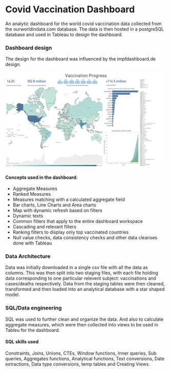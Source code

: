 # Covid Vaccination Dashboard
An analytic dashboard for the world covid vaccination data collected from the ourworldindata.com database. The data is then hosted in a postgreSQL database and used in Tableau to design the dashboard. 

### Dashboard design
The design for the dashboard was influenced by the impfdashboard.de design.

<p align="center">
  <img src="https://github.com/a-anandtv/covid-vaccination-dashboard/blob/main/resources/vaccination_progress.png" >
</p>

#### Concepts used in the dashboard:
* Aggregate Measures
* Ranked Measures
* Measures matching with a calculated aggregate field
* Bar charts, Line Charts and Area charts
* Map with dynamic refresh based on filters
* Dynamic texts
* Common filters that apply to the entire dashboard workspace
* Cascading and relevant filters
* Ranking filters to display only top vaccinated countries
* Null value checks, data consistency checks and other data cleanses done with Tableau

### Data Architecture
Data was initially downloaded in a single csv file with all the data as columns.
This was then split into two staging files, with each file holding data corresponding to one particular relevent subject: vaccinations and cases/deaths respectively.
Data from the staging tables were then cleaned, transformed and then loaded into an analytical database with a star shaped model.

### SQL/Data engineering
SQL was used to further clean and organize the data. And also to calculate aggregate measures, which were then collected into views to be used in Tableu for the dashboard.

#### SQL skills used
Constraints, Joins, Unions, CTEs, Window functions, Inner queries, Sub queries, Aggregates functions, Analytical functions, Text conversions, Date extractions, Data type conversions, temp tables and Creating Views.
